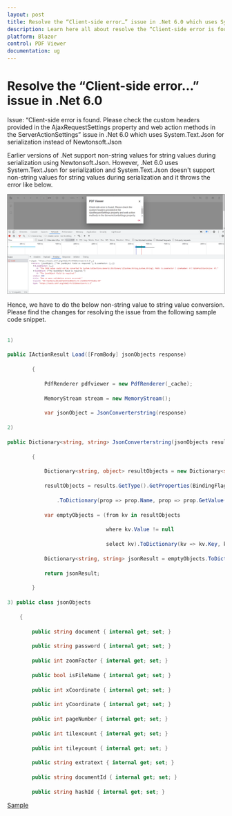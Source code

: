 ```yaml
---
layout: post
title: Resolve the “Client-side error…” issue in .Net 6.0 which uses System.Text.Json for serialization| Syncfusion
description: Learn here all about resolve the “Client-side error is found” issue in .Net 6.0 which uses System.Text.Json for serialization.
platform: Blazor
control: PDF Viewer
documentation: ug
---
```


# Resolve the “Client-side error…” issue in .Net 6.0

Issue: “Client-side error is found. Please check the custom headers provided in the AjaxRequestSettings property and web action methods in the ServerActionSettings” issue in .Net 6.0 which uses System.Text.Json for serialization instead of Newtonsoft.Json

Earlier versions of .Net support non-string values for string values during serialization using Newtonsoft.Json. However, .Net 6.0 uses System.Text.Json for serialization and System.Text.Json doesn't support non-string values for string values during serialization and it throws the error like below.

![Client-side error](../../pdfviewer/images/clientError.png)

Hence, we have to do the below non-string value to string value conversion. Please find the changes for resolving the issue from the following sample code snippet.

```csharp

1)

public IActionResult Load([FromBody] jsonObjects response)

        {

            PdfRenderer pdfviewer = new PdfRenderer(_cache);

            MemoryStream stream = new MemoryStream();

            var jsonObject = JsonConverterstring(response)

2)

public Dictionary<string, string> JsonConverterstring(jsonObjects results)

        {

            Dictionary<string, object> resultObjects = new Dictionary<string, object>();

            resultObjects = results.GetType().GetProperties(BindingFlags.Instance | BindingFlags.Public)

                .ToDictionary(prop => prop.Name, prop => prop.GetValue(results, null));

            var emptyObjects = (from kv in resultObjects

                                where kv.Value != null

                                select kv).ToDictionary(kv => kv.Key, kv => kv.Value);

            Dictionary<string, string> jsonResult = emptyObjects.ToDictionary(k => k.Key, k => k.Value.ToString());

            return jsonResult;

        }

3) public class jsonObjects

    {

        public string document { internal get; set; }

        public string password { internal get; set; }

        public int zoomFactor { internal get; set; }

        public bool isFileName { internal get; set; }

        public int xCoordinate { internal get; set; }

        public int yCoordinate { internal get; set; }

        public int pageNumber { internal get; set; }

        public int tilexcount { internal get; set; }

        public int tileycount { internal get; set; }

        public string extratext { internal get; set; }

        public string documentId { internal get; set; }

        public string hashId { internal get; set; }

```

[Sample](https://www.syncfusion.com/downloads/support/directtrac/general/ze/WebService_6.0_-_fixed-203064907.zip)